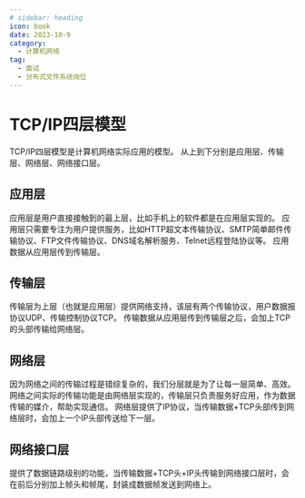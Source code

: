 ```yaml
---
# sidebar: heading
icon: book
date: 2023-10-9
category:
  - 计算机网络
tag:
  - 面试
  - 分布式文件系统岗位
---
```


# TCP/IP四层模型

TCP/IP四层模型是计算机网络实际应用的模型。
从上到下分别是应用层、传输层、网络层、网络接口层。

## 应用层

应用层是用户直接接触到的最上层，比如手机上的软件都是在应用层实现的。
应用层只需要专注为用户提供服务，比如HTTP超文本传输协议、SMTP简单邮件传输协议、FTP文件传输协议、DNS域名解析服务、Telnet远程登陆协议等。
应用数据从应用层传到传输层。

## 传输层

传输层为上层（也就是应用层）提供网络支持，该层有两个传输协议，用户数据报协议UDP、传输控制协议TCP。
传输数据从应用层传到传输层之后，会加上TCP的头部传输给网络层。

## 网络层

因为网络之间的传输过程是错综复杂的，我们分层就是为了让每一层简单、高效。网络之间实际的传输功能是由网络层实现的，传输层只负责服务好应用，作为数据传输的媒介，帮助实现通信。
网络层提供了IP协议，当传输数据+TCP头部传到网络层时，会加上一个IP头部传送给下一层。

## 网络接口层

提供了数据链路级别的功能，当传输数据+TCP头+IP头传输到网络接口层时，会在前后分别加上帧头和帧尾，封装成数据帧发送到网络上。


